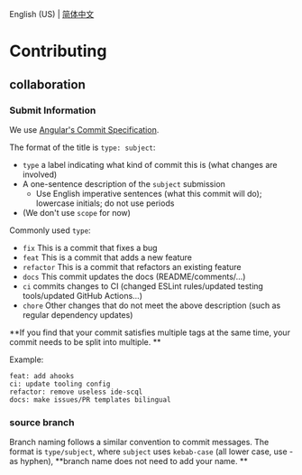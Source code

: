 English (US) | [简体中文](CONTRIBUTING.zh-Hans.md)

# Contributing

## collaboration

### Submit Information

We use
[Angular's Commit Specification](https://github.com/angular/angular.js/blob/master/DEVELOPERS.md#commit-message-format).

The format of the title is `type: subject`:

- `type` a label indicating what kind of commit this is (what changes are involved)
- A one-sentence description of the `subject` submission
  - Use English imperative sentences (what this commit will do); lowercase initials; do not use periods
- (We don't use `scope` for now)

Commonly used `type`:

- `fix` This is a commit that fixes a bug
- `feat` This is a commit that adds a new feature
- `refactor` This is a commit that refactors an existing feature
- `docs` This commit updates the docs (README/comments/…)
- `ci` commits changes to CI (changed ESLint rules/updated testing tools/updated GitHub
  Actions...)
- `chore` Other changes that do not meet the above description (such as regular dependency updates)

**If you find that your commit satisfies multiple tags at the same time, your commit needs to be split into multiple. **

Example:

```
feat: add ahooks
ci: update tooling config
refactor: remove useless ide-scql
docs: make issues/PR templates bilingual
```

### source branch

Branch naming follows a similar convention to commit messages. The format is `type/subject`, where `subject` uses
`kebab-case` (all lower case, use - as hyphen), **branch name does not need to add your name. **
